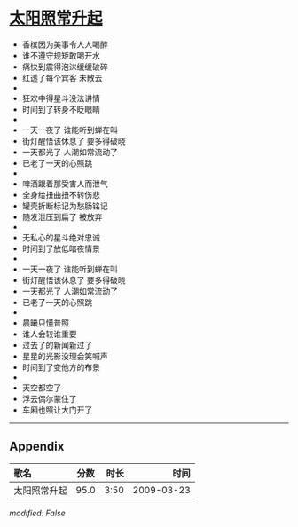 # [太阳照常升起](https://music.163.com/song?id=64825)

* 香槟因为美事令人人喝醉
* 谁不遵守规矩敢喝开水
* 痛快到震得泡沫缓缓破碎
* 红透了每个宾客 未散去
* 
* 狂欢中得星斗没法讲情
* 时间到了转身不眨眼睛
* 
* 一天一夜了 谁能听到蝉在叫
* 街灯醒悟该休息了 要多得破晓
* 一天都光了 人潮如常流动了
* 已老了一天的心照跳
* 
* 啤酒跟着那受害人而泄气
* 全身给扭曲扭不转伤悲
* 罐壳折断标记为愁肠铭记
* 随发泄压到扁了 被放弃
* 
* 无私心的星斗绝对忠诚
* 时间到了放低暗夜情景
* 
* 一天一夜了 谁能听到蝉在叫
* 街灯醒悟该休息了 要多得破晓
* 一天都光了 人潮如常流动了
* 已老了一天的心照跳
* 
* 晨曦只懂普照
* 谁人会较谁重要
* 过去了的新闻新过了
* 星星的光影没理会笑喊声
* 时间到了变他方的布景
* 
* 天空都空了
* 浮云偶尔蒙住了
* 车厢也照让大门开了


---

## Appendix

|歌名|分数|时长|时间|
|:---|:---:|---:|---:|
|太阳照常升起|95.0|3:50|2009-03-23

*modified: False*